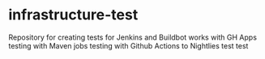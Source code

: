 # infrastructure-test
Repository for creating tests for Jenkins and Buildbot
works with GH Apps
testing with Maven jobs
testing with Github Actions to Nightlies
test test
